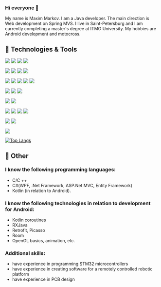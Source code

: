 ### Hi everyone 👋

My name is Maxim Markov. I am a Java developer. The main direction is Web development on Spring MVS. I live in Saint-Petersburg and I am currently completing a master's degree at ITMO University. My hobbies are Android development and motocross.



## 🔧 Technologies & Tools
![](https://img.shields.io/badge/Language-Java-informational?style=plastic&logo=java&logoColor=red&color=brightgreen)
![](https://img.shields.io/badge/Language-Kotlin-informational?style=plastic&logo=kotlin&logoColor=7F52FF&color=brightgreen)
![](https://img.shields.io/badge/Language-C%20Sharp-informational?style=plastic&logo=CSharp&logoColor=239120&color=brightgreen)
![](https://img.shields.io/badge/Language-JavaScript-informational?style=plastic&logo=javascript&logoColor=F7DF1E&color=brightgreen)

![](https://img.shields.io/badge/Spring-Spring%20Framework-black?style=flat&logo=spring&logoColor=6DB33F&color=blueviolet)
![](https://img.shields.io/badge/Spring-Spring%20Boot-black?style=flat&logo=spring-boot&logoColor=6DB33F&color=blueviolet)
![](https://img.shields.io/badge/Spring-Spring%20Security-black?style=flat&logo=Spring-Security&logoColor=6DB33F&color=blueviolet) 
![](https://img.shields.io/badge/Tools-Thymeleaf-informational?style=flat&logo=Thymeleaf&logoColor=005F0F&color=2bbc8a)

![](https://img.shields.io/badge/DB-MySQL-CC2927?style=flat&logo=mysql&logoColor=white&color=4479A1)
![](https://img.shields.io/badge/DB-PostgreSQL-CC2927?style=flat&logo=postgresql&logoColor=white&color=4169E1)
![](https://img.shields.io/badge/DB-SQLite-CC2927?style=flat&logo=SQLite&logoColor=white&color=003B57)
![](https://img.shields.io/badge/Tools-Hibernate-informational?style=flat&logo=hibernate&logoColor=white&color=59666C)
![](https://img.shields.io/badge/Tools-Flyway-informational?style=flat&logo=Flyway&logoColor=CC0200&color=59666C)

![](https://img.shields.io/badge/Editor-IntelliJ_IDEA-informational?style=flat&logo=intellij-idea&logoColor=black&color=black)
![](https://img.shields.io/badge/Editor-Android%20Studio-informational?style=flat&logo=AndroidStudio&logoColor=3DDC84&color=black)
![](https://img.shields.io/badge/Editor-Visual%20Studio-informational?style=flat&logo=VisualStudio&logoColor=5C2D91&color=black)

![](https://img.shields.io/badge/Tools-Maven-informational?style=flat&logo=ApacheMaven&logoColor=C71A36&color=2bbc8a)
![](https://img.shields.io/badge/Tools-Gradle-informational?style=flat&logo=Gradle&logoColor=02303A&color=02303A)

![](https://img.shields.io/badge/Front-HTML-informational?style=flat&logo=html5&logoColor=E34F26&color=2bbc8a)
![](https://img.shields.io/badge/Front-CSS-informational?style=flat&logo=css3&logoColor=white&color=2bbc8a)
![](https://img.shields.io/badge/Front-BootStrap-informational?style=flat&logo=bootstrap&logoColor=white&color=2bbc8a)
![](https://img.shields.io/badge/Front-JQuery-informational?style=flat&logo=jQuery&logoColor=white&color=2bbc8a)

![](https://img.shields.io/badge/Tools-Swagger-informational?style=flat&logo=Swagger&logoColor=85EA2D&color=2bbc8a)
![](https://img.shields.io/badge/CI-Docker-informational?style=flat&logo=Docker&logoColor=#2496ED&color=2bbc8a)

![](https://img.shields.io/badge/Microcontrollers-STM32-informational?style=flat&logo=STMicroelectronics&logoColor=03234B&color=2bbc8a)


[![Top Langs](https://github-readme-stats.vercel.app/api/top-langs/?username=Maxim-Markov&layout=compact)](https://github.com/Maxim-Markov/Maxim-Markov)

## :bookmark: Other
     
### I know the following programming languages:
- С/С ++
- С#(WPF, .Net Framework, ASP.Net MVC, Entity Framework)
- Kotlin (in relation to Android).
### I know the following technologies in relation to development for Android:
- Kotlin coroutines
- RXJava
- Retrofit, Picasso
- Room
- OpenGL basics, animation, etc.
### Additional skills:
- have experience in programming STM32 microcontrollers
- have experience in creating software for a remotely controlled robotic platform
- have experience in PCB design
